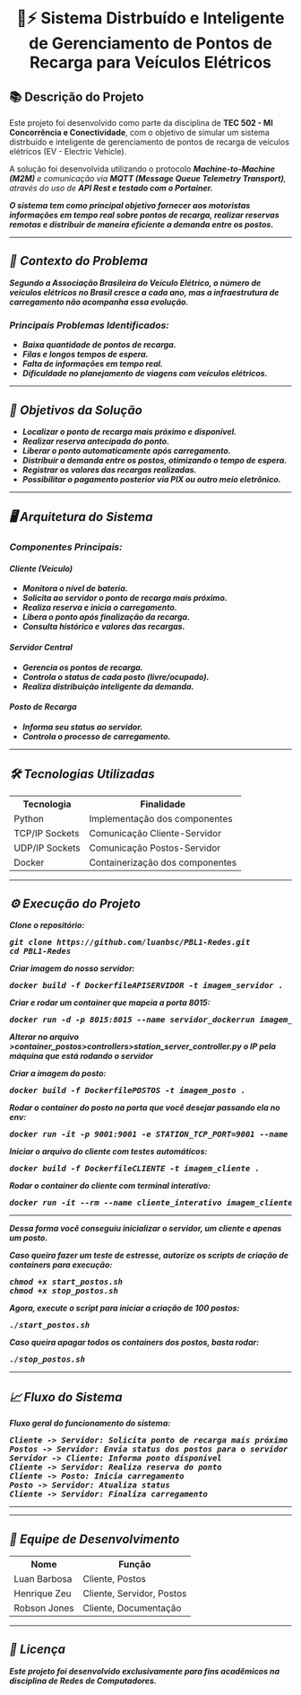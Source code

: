 <h1 align="center">🚗⚡ Sistema Distrbuído e Inteligente de Gerenciamento de Pontos de Recarga para Veículos Elétricos</h1>

<h2>📚 Descrição do Projeto</h2>

<p>
  Este projeto foi desenvolvido como parte da disciplina de <b>TEC 502 - MI Concorrência e Conectividade</b>, com o objetivo de simular um sistema distrbuído e inteligente de gerenciamento de pontos de recarga de veículos elétricos (EV - Electric Vehicle).
</p>

<p>
  A solução foi desenvolvida utilizando o protocolo <b><i>Machine-to-Machine<i> (M2M)</b> e comunicação via <b>MQTT (<i>Message Queue Telemetry Transport<i>)</b>, através do uso de <b>API <i>Rest<i><b> e testado com o <b><i>Portainer<i><b>.
</p>

<p>
  O sistema tem como principal objetivo fornecer aos motoristas informações em tempo real sobre pontos de recarga, realizar reservas remotas e distribuir de maneira eficiente a demanda entre os postos.
</p>

<hr/>

<h2>📝 Contexto do Problema</h2>

<p>
Segundo a Associação Brasileira do Veículo Elétrico, o número de veículos elétricos no Brasil cresce a cada ano, mas a infraestrutura de carregamento não acompanha essa evolução.
</p>

<h3>Principais Problemas Identificados:</h3>

<ul>
  <li>Baixa quantidade de pontos de recarga.</li>
  <li>Filas e longos tempos de espera.</li>
  <li>Falta de informações em tempo real.</li>
  <li>Dificuldade no planejamento de viagens com veículos elétricos.</li>
</ul>

<hr/>

<h2>🎯 Objetivos da Solução</h2>

<ul>
  <li>Localizar o ponto de recarga mais próximo e disponível.</li>
  <li>Realizar reserva antecipada do ponto.</li>
  <li>Liberar o ponto automaticamente após carregamento.</li>
  <li>Distribuir a demanda entre os postos, otimizando o tempo de espera.</li>
  <li>Registrar os valores das recargas realizadas.</li>
  <li>Possibilitar o pagamento posterior via PIX ou outro meio eletrônico.</li>
</ul>

<hr/>

<h2>🖥️ Arquitetura do Sistema</h2>

<h3>Componentes Principais:</h3>

<h4>Cliente (Veículo)</h4>
<ul>
  <li>Monitora o nível de bateria.</li>
  <li>Solicita ao servidor o ponto de recarga mais próximo.</li>
  <li>Realiza reserva e inicia o carregamento.</li>
  <li>Libera o ponto após finalização da recarga.</li>
  <li>Consulta histórico e valores das recargas.</li>
</ul>

<h4>Servidor Central</h4>
<ul>
  <li>Gerencia os pontos de recarga.</li>
  <li>Controla o status de cada posto (livre/ocupado).</li>
  <li>Realiza distribuição inteligente da demanda.</li>
</ul>

<h4>Posto de Recarga</h4>
<ul>
  <li>Informa seu status ao servidor.</li>
  <li>Controla o processo de carregamento.</li>
</ul>

<hr/>

<h2>🛠️ Tecnologias Utilizadas</h2>

<table>
  <tr>
    <th>Tecnologia</th>
    <th>Finalidade</th>
  </tr>
  <tr>
    <td>Python</td>
    <td>Implementação dos componentes</td>
  </tr>
  <tr>
    <td>TCP/IP Sockets</td>
    <td>Comunicação Cliente-Servidor</td>
  </tr>
  <tr>
    <td>UDP/IP Sockets</td>
    <td>Comunicação Postos-Servidor</td>
  </tr>
  <tr>
    <td>Docker</td>
    <td>Containerização dos componentes</td>
  </tr>
</table>

<hr/>

<h2>⚙️ Execução do Projeto</h2>

<p>Clone o repositório:</p>

<pre>
git clone https://github.com/luanbsc/PBL1-Redes.git
cd PBL1-Redes
</pre>

<p>Criar imagem do nosso servidor:</p>

<pre>
docker build -f DockerfileAPISERVIDOR -t imagem_servidor .
</pre>

<p>Criar e rodar um container que mapeia a porta 8015:</p>

<pre>
docker run -d -p 8015:8015 --name servidor_dockerrun imagem_servidor
</pre>

<p>Alterar no arquivo >container_postos>controllers>station_server_controller.py o IP pela máquina que está rodando o servidor</p>

<p>Criar a imagem do posto:</p>

<pre>
docker build -f DockerfilePOSTOS -t imagem_posto .
</pre>

<p>Rodar o container do posto na porta que você desejar passando ela no env:</p>

<pre>
docker run -it -p 9001:9001 -e STATION_TCP_PORT=9001 --name posto_1 imagem_posto
</pre>

<p>Iniciar o arquivo do cliente com testes automáticos:</p>

<pre>
docker build -f DockerfileCLIENTE -t imagem_cliente .
</pre>

<p>Rodar o container do cliente com terminal interativo:</p>

<pre>
docker run -it --rm --name cliente_interativo imagem_cliente
</pre>

<hr/>

<p>Dessa forma você conseguiu inicializar o servidor, um cliente e apenas um posto.</p>

<p>Caso queira fazer um teste de estresse, autorize os scripts de criação de containers para execução:</p>

<pre>
chmod +x start_postos.sh
chmod +x stop_postos.sh
</pre>

<p>Agora, execute o script para iniciar a criação de 100 postos:</p>

<pre>
./start_postos.sh
</pre>

<p>Caso queira apagar todos os containers dos postos, basta rodar:</p>

<pre>
./stop_postos.sh
</pre>

<hr/>

<h2>📈 Fluxo do Sistema</h2>

<p>Fluxo geral do funcionamento do sistema:</p>

<pre>
Cliente -> Servidor: Solicita ponto de recarga mais próximo
Postos -> Servidor: Envia status dos postos para o servidor
Servidor -> Cliente: Informa ponto disponível
Cliente -> Servidor: Realiza reserva do ponto
Cliente -> Posto: Inicia carregamento
Posto -> Servidor: Atualiza status
Cliente -> Servidor: Finaliza carregamento
</pre>

<hr/>

<hr/>

<h2>👥 Equipe de Desenvolvimento</h2>

<table>
  <tr>
    <th>Nome</th>
    <th>Função</th>
  </tr>
  <tr>
    <td>Luan Barbosa</td>
    <td>Cliente, Postos</td>
  </tr>
  <tr>
    <td>Henrique Zeu</td>
    <td>Cliente, Servidor, Postos</td>
  </tr>
  <tr>
    <td>Robson Jones</td>
    <td>Cliente, Documentação</td>
  </tr>
</table>

<hr/>

<h2>📝 Licença</h2>

<p>
Este projeto foi desenvolvido exclusivamente para fins acadêmicos na disciplina de Redes de Computadores.
</p>
